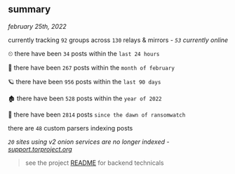 
## summary
_february 25th, 2022_

currently tracking `92` groups across `130` relays & mirrors - _`53` currently online_

⏲ there have been `34` posts within the `last 24 hours`

🦈 there have been `267` posts within the `month of february`

🪐 there have been `956` posts within the `last 90 days`

🏚 there have been `528` posts within the `year of 2022`

🦕 there have been `2814` posts `since the dawn of ransomwatch`

there are `48` custom parsers indexing posts

_`20` sites using v2 onion services are no longer indexed - [support.torproject.org](https://support.torproject.org/onionservices/v2-deprecation/)_

> see the project [README](https://github.com/thetanz/ransomwatch#ransomwatch--) for backend technicals
